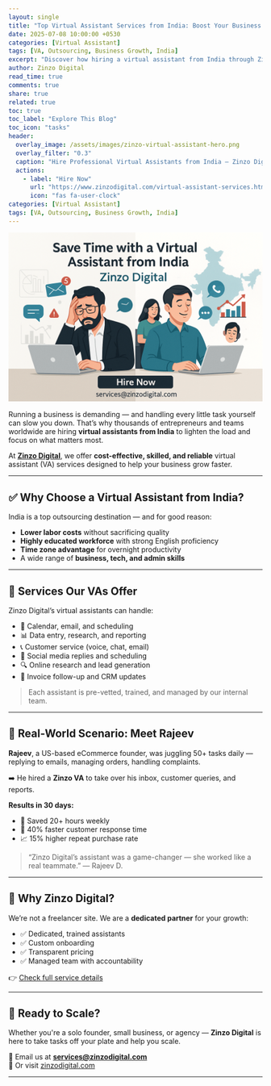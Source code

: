 ```yaml
---
layout: single
title: "Top Virtual Assistant Services from India: Boost Your Business with Zinzo Digital"
date: 2025-07-08 10:00:00 +0530
categories: [Virtual Assistant]
tags: [VA, Outsourcing, Business Growth, India]
excerpt: "Discover how hiring a virtual assistant from India through Zinzo Digital can save costs, improve productivity, and drive growth for your business."
author: Zinzo Digital
read_time: true
comments: true
share: true
related: true
toc: true
toc_label: "Explore This Blog"
toc_icon: "tasks"
header:
  overlay_image: /assets/images/zinzo-virtual-assistant-hero.png
  overlay_filter: "0.3"
  caption: "Hire Professional Virtual Assistants from India – Zinzo Digital"
  actions:
    - label: "Hire Now"
      url: "https://www.zinzodigital.com/virtual-assistant-services.html"
      icon: "fas fa-user-clock"
categories: [Virtual Assistant]
tags: [VA, Outsourcing, Business Growth, India]
---
```


![Top Virtual Assistant Services from India](/assets/images/zinzo-virtual-assistant-hero.png)

Running a business is demanding — and handling every little task yourself can slow you down. That’s why thousands of entrepreneurs and teams worldwide are hiring **virtual assistants from India** to lighten the load and focus on what matters most.

At **[Zinzo Digital](https://www.zinzodigital.com/)**, we offer **cost-effective, skilled, and reliable** virtual assistant (VA) services designed to help your business grow faster.

---

## ✅ Why Choose a Virtual Assistant from India?

India is a top outsourcing destination — and for good reason:

- **Lower labor costs** without sacrificing quality  
- **Highly educated workforce** with strong English proficiency  
- **Time zone advantage** for overnight productivity  
- A wide range of **business, tech, and admin skills**

---

## 🔧 Services Our VAs Offer

Zinzo Digital’s virtual assistants can handle:

- 📅 Calendar, email, and scheduling  
- 📊 Data entry, research, and reporting  
- 📞 Customer service (voice, chat, email)  
- 💬 Social media replies and scheduling  
- 🔍 Online research and lead generation  
- 🧾 Invoice follow-up and CRM updates

> Each assistant is pre-vetted, trained, and managed by our internal team.

---

## 💼 Real-World Scenario: Meet Rajeev

**Rajeev**, a US-based eCommerce founder, was juggling 50+ tasks daily — replying to emails, managing orders, handling complaints.

➡️ He hired a **Zinzo VA** to take over his inbox, customer queries, and reports.

**Results in 30 days:**
- 💸 Saved 20+ hours weekly  
- 💬 40% faster customer response time  
- 📈 15% higher repeat purchase rate

> “Zinzo Digital’s assistant was a game-changer — she worked like a real teammate.” — Rajeev D.

---

## 🤝 Why Zinzo Digital?

We’re not a freelancer site. We are a **dedicated partner** for your growth:

- ✅ Dedicated, trained assistants  
- ✅ Custom onboarding  
- ✅ Transparent pricing  
- ✅ Managed team with accountability

👉 [Check full service details](https://www.zinzodigital.com/virtual-assistant-services.html)

---

## 🚀 Ready to Scale?

Whether you're a solo founder, small business, or agency — **Zinzo Digital** is here to take tasks off your plate and help you scale.

📩 Email us at **services@zinzodigital.com**  
🔗 Or visit [zinzodigital.com](https://www.zinzodigital.com/)

---